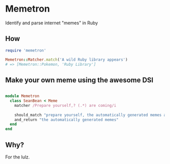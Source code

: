 # Memetron

Identify and parse internet "memes" in Ruby

## How

```ruby
require 'memetron'

Memetron::Matcher.match('A wild Ruby library appears')
# => [Memetron::Pokemon, 'Ruby Library']
```

## Make your own meme using the awesome DSl

```ruby

module Memetron
  class SeanBean < Meme
    matcher /Prepare yourself,? (.*) are coming/i
      
    should_match "prepare yourself, the automatically generated memes are coming"
    and_return "the automatically generated memes"
  end
end
```

## Why?

For the lulz.

